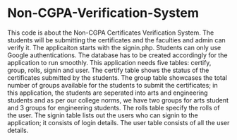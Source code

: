 # Non-CGPA-Verification-System
This code is about the Non-CGPA Certificates Verification System. The students will be submitting the certificates and the faculties and admin can verify it.
The applicaiton starts with the signin.php. 
Students can only use Google authentications.
The database has to be created accordingly for the application to run smoothly.
This application needs five tables: certify, group, rolls, signin and user. 
The certify table shows the status of the certificates submitted by the students. The group table showcases the total number of groups available for the students to submit the certificates; in this application, the students are seperated into arts and engineering students and as per our college norms, we have two groups for arts student and 3 groups for engineering students. The rolls table specify the rolls of the user. The signin table lists out the users who can signin to the application; it consists of login details. The user table consists of all the user details.
